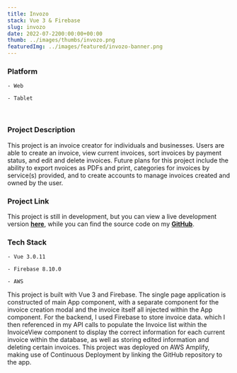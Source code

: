 ```yaml
---
title: Invozo
stack: Vue 3 & Firebase
slug: invozo
date: 2022-07-2200:00:00+00:00
thumb: ../images/thumbs/invozo.png
featuredImg: ../images/featured/invozo-banner.png
---
```


### Platform

    - Web

    - Tablet

<br />

### Project Description

This project is an invoice creator for individuals and businesses. Users are able to create an invoice, view current invoices, sort invoices by payment status, and edit and delete invoices. Future plans for this project include the ability to export nvoices as PDFs and print, categories for invoices by service(s) provided, and to create accounts to manage invoices created and owned by the user.

### Project Link

This project is still in development, but you can view a live development version [**here**](https://main.d2xesme34d0p99.amplifyapp.com), while you can find the source code on my [**GitHub**](https://github.com/PaulBrasfield/invozo-invoice-app).

### Tech Stack

    - Vue 3.0.11

    - Firebase 8.10.0

    - AWS

This project is built with Vue 3 and Firebase. The single page application is constructed of main App component, with a separate component for the invoice creation modal and the invoice itself all injected within the App component. For the backend, I used Firebase to store invoice data. which I then referenced in my API calls to populate the Invoice list within the InvoiceView component to display the correct information for each current invoice within the database, as well as storing edited information and deleting certain invoices. This project was deployed on AWS Amplify, making use of Continuous Deployment by linking the GitHub repository to the app.

